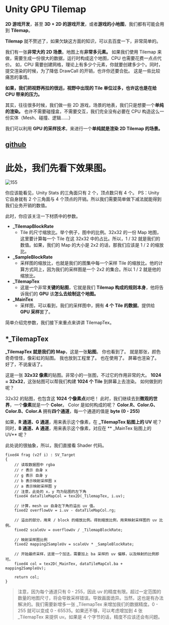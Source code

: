 # Unity GPU Tilemap

**2D 游戏开发**，甚至 **3D + 2D 的游戏开发**，或者**游戏的小地图**，我们都有可能会用到 **Tilemap**。

**Tilemap** 就不赘述了，如果欠缺这方面的知识，可以去百度一下，非常简单的。

我们有一张**非常大的 2D 场景**。地图上有**非常多元素。**
如果我们使用 Tilemap 来做，需要生成一份很大的数据，运行时构成这个地图，CPU 也需要花费一点点代价。
如，CPU 需要创建网格，理论上有多少个元素，你就要创建多少个。同时，提交渲染的时候，为了降低 DrawCall 的开销，也许你还要合批。
这是一些比较痛苦的事情。

**如果，我们把视野再拉的很远，视野中出现的 Tile 单位过多，也许这也是在给 CPU 带来的压力。**

其实，往往很多时候，我们做一些 2D 游戏，场景的地表，我们只是想要一个**单纯的渲染。**
也许不需要碰撞盒，不需要交互，我们完全没有必要在 CPU 构造这么一份实体（Mesh、碰撞、逻辑......）

我们可以利用 **GPU 的采样技术**，来进行一个**单纯就是渲染 2D Tilemap 的场景。**

## [github](https://github.com/wantdabo/goblin.gputilemap)

# 此处，我们先看下效果图。
![155]( ./Image/Sample_1.png)

你应该能看见，Unity Stats 的三角面只有 2 个，顶点数只有 4 个。
PS：Unity 它自身就有 2 个三角面与 4 个顶点的开销。所以我们需要简单做下减法就能得到我们业务开销的数值。

此时，你应该关注一下材质中的参数。

- **_TilemapBlockRate**
  - Tile 的尺寸缩放比。举个例子，图中的比例。32x32 的一份 Map 地图，这里要计算每一个 Tile 在这 32x32 中的占比。所以，1 / 32 就是我们的数值。如果，我们的 Map 的大小是 2x2 的话，那我们应该是 1 / 2 的缩放比。
- **_SampleBlockRate**
  - 采样图的缩放比，也就是我们的图集中每一个采样 Tile 的缩放比。他的计算方式同上，因为我们的采样图是一个 2x2 的集合。所以 1 / 2 就是他的缩放比。
- **_TilemapTex**
  - 这是一个非常**关键的贴图**，它就是我们 **Tilemap 构成的规则本身**，他将告诉我们的 **GPU** 该**怎么去绘制这个地图。**
- **_MainTex**
  - 采样图，可以看到，我们的采样图中，拥有 **4 个 Tile 的数据**。提供给 **GPU 采样**罢了。

简单介绍完参数，我们接下来重点来讲讲 TilemapTex。

## *_TilemapTex
**_TilemapTex  就是我们的 Map**，这是一张**贴图**。
你也看到了。
就是那张，颜色奇奇怪怪，像彩虹的贴图。
我也放到工程里了。
也在使用了。
屏幕也渲染了。
好了，不说废话了。

这是一张 **32x32 像素**的贴图。非常小的一张图，不过它的作用非常的大。
**1024 = 32x32**，这张帖图可以帮我们构建 **1024 个 Tile** 到屏幕上去渲染。
如何做到的呢？

32x32 的贴图，也包含这 **1024 个像素点**对吧！
此时，我们继续去到**微观的世界**，一个**像素**就是一个 **Color**。
Color 是如何构成的呢？
**Color.R、Color.G、Color.B、Color.A**
拥有**四个通道**，每一个通道的值是  **byte (0 - 255)**

如果，**R 通道、G 通道**，用来表示这个像素，在 **_TilemapTex  贴图上的 UV** 呢？
同时，**B 通道、A 通道**，用来表示这个像素，对应在 ** _MainTex 贴图上的 UV** 呢？

此处说的很抽象，所以，我们直接看 Shader 代码。
``` shader lab
fixed4 frag (v2f i) : SV_Target
{
	// 读取数据图中 rgba
	// r 表示 自身 x
	// g 表示 自身 y
	// b 表示映射采样图 x
	// a 表示映射采样图 y
	// 注意，此处的 x，y 均为贴图的左下角
	fixed4 dataTileMapCol = tex2D(_TilemapTex, i.uv);

	// 计算，mesh uv 自身左下角的溢出 uv 值。
	fixed2 overflowUv = i.uv - dataTileMapCol.rg;

	// 溢出的部分，用来 / block 的缩放比例。得到缩放比例，用来映射采样图的 uv 比例。
	fixed2 scaleUv = overflowUv / _TilemapBlockRate;

	// 映射采样图比例
	fixed2 mapping2SampleUv = scaleUv * _SampleBlockRate;

	// 开始最终采样，这是一个加法，需要加上 ba 采样的 uv 偏移，以及映射的比例即可。
	fixed4 col = tex2D(_MainTex, dataTileMapCol.ba + mapping2SampleUv);

	return col;
}
```

> 注意，因为每个通道只有 0 - 255，因此 uv 的精度有限。超过一定范围的数量的地图尺寸，将会导致采样错误。导致画面诡异。当然，这也是有办法解决的。我们需要新增多一张 _TilemapTex 来增加我们的数据精度。0 - 255 就可以变成 0 - 65535。如果还不够，可以考虑增加到 4 张 _TilemapTex 来提供 uv。如果是 4 个字节的话，精度不应该还会有问题。
